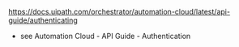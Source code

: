 https://docs.uipath.com/orchestrator/automation-cloud/latest/api-guide/authenticating

* see Automation Cloud - API Guide - Authentication